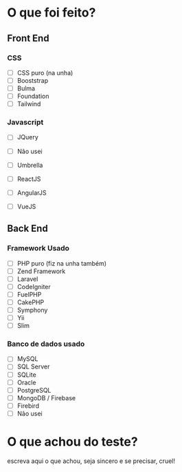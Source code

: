 # O que foi feito?

## Front End
### CSS
- [ ] CSS puro (na unha)
- [ ] Booststrap
- [ ] Bulma
- [ ] Foundation
- [ ] Tailwind

 ### Javascript
 - [ ] JQuery
 - [ ] Não usei
 - [ ] Umbrella
 - [ ] ReactJS
 - [ ] AngularJS
 - [ ] VueJS


## Back End
### Framework Usado
- [ ] PHP puro (fiz na unha também)
- [ ] Zend Framework
- [ ] Laravel
- [ ] CodeIgniter
- [ ] FuelPHP
- [ ] CakePHP
- [ ] Symphony
- [ ] Yii
- [ ] Slim

### Banco de dados usado
- [ ] MySQL
- [ ] SQL Server
- [ ] SQLite
- [ ] Oracle
- [ ] PostgreSQL
- [ ] MongoDB / Firebase
- [ ] Firebird
- [ ] Não usei

# O que achou do teste?
escreva aqui o que achou, seja sincero e se precisar, cruel!




